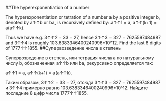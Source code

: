 ##The hyperexponentiation of a number

The hyperexponentiation or tetration of a number a by a positive integer b, denoted by a↑↑b or ba, is recursively defined by:
a↑↑1 = a,
a↑↑(k+1) = a(a↑↑k).

Thus we have e.g. 3↑↑2 = 33 = 27, hence 3↑↑3 = 327 = 7625597484987 and 3↑↑4 is roughly 103.6383346400240996*10^12.
Find the last 8 digits of 1777↑↑1855.
##Супервозведение числа в степень

Супервозведение в степень, или тетрация числа a по натуральному числу b, обозначенная a↑↑b или ba, рекурсивно определяется так:

a↑↑1 = a,
a↑↑(k+1) = a(a↑↑k).

Таким образом, 3↑↑2 = 33 = 27, отсюда 3↑↑3 = 327 = 7625597484987 и 3↑↑4 примерно равно 103.6383346400240996*10^12.
Найдите последние 8 цифр числа 1777↑↑1855.
